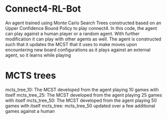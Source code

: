 # Connect4-RL-Bot

An agent trained using Monte Carlo Search Trees constructed based on an Upper Confidence Bound Policy to play connect4. 
In this code, the agent can play against a human player or a random agent. With further modification it can play with other agents as well.
The agent is constructed such that it updates the MCST that it uses to make moves upon encountering new board configurations as it plays against an external agent, so it learns while playing

# MCTS trees

mcts_tree_10: The MCST developed from the agent playing 10 games with itself
mcts_tree_25: The MCST developed from the agent playing 25 games with itself
mcts_tree_50: The MCST developed from the agent playing 50 games with itself
mcts_tree: mcts_tree_50 updated over a few additional games against a human
